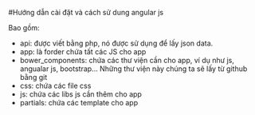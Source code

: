 #Hướng dẫn cài đặt và cách sử dung angular js

Bao gồm:
- api: được viết bằng php, nó được sử dụng để lấy json data.
- app: là forder chứa tất các JS cho app
- bower_components: chứa các thư viện cần cho app, ví dụ như js, angualar js, bootstrap...
  Những thư viện này chúng ta sẽ lấy từ github bằng git
- css: chứa các file css
- js: chứa các libs js cần thêm cho app
- partials: chứa các template cho app
